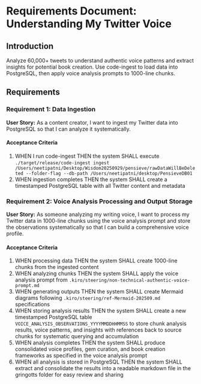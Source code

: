 
# Requirements Document: Understanding My Twitter Voice

## Introduction

Analyze 60,000+ tweets to understand authentic voice patterns and extract insights for potential book creation. Use code-ingest to load data into PostgreSQL, then apply voice analysis prompts to 1000-line chunks.

## Requirements

### Requirement 1: Data Ingestion

**User Story:** As a content creator, I want to ingest my Twitter data into PostgreSQL so that I can analyze it systematically.

#### Acceptance Criteria

1. WHEN I run code-ingest THEN the system SHALL execute `./target/release/code-ingest ingest /Users/neetipatni/Desktop/Wisdom20250929/pensieve/rawDataWillBeDeleted --folder-flag --db-path /Users/neetipatni/desktop/PensieveDB01`
2. WHEN ingestion completes THEN the system SHALL create a timestamped PostgreSQL table with all Twitter content and metadata

### Requirement 2: Voice Analysis Processing and Output Storage

**User Story:** As someone analyzing my writing voice, I want to process my Twitter data in 1000-line chunks using the voice analysis prompt and store the observations systematically so that I can build a comprehensive voice profile.

#### Acceptance Criteria

1. WHEN processing data THEN the system SHALL create 1000-line chunks from the ingested content
2. WHEN analyzing chunks THEN the system SHALL apply the voice analysis prompt from `.kiro/steering/non-technical-authentic-voice-prompt.md` 
3. WHEN generating outputs THEN the system SHALL create Mermaid diagrams following `.kiro/steering/ref-Mermaid-202509.md` specifications
4. WHEN storing analysis results THEN the system SHALL create a new timestamped PostgreSQL table `VOICE_ANALYSIS_OBSERVATIONS_YYYYMMDDHHMMSS` to store chunk analysis results, voice patterns, and insights with references back to source chunks for systematic querying and accumulation
5. WHEN analysis completes THEN the system SHALL produce consolidated voice profiles, gem curation, and book creation frameworks as specified in the voice analysis prompt
6. WHEN all analysis is stored in PostgreSQL THEN the system SHALL extract and consolidate the results into a readable markdown file in the gringotts folder for easy review and sharing